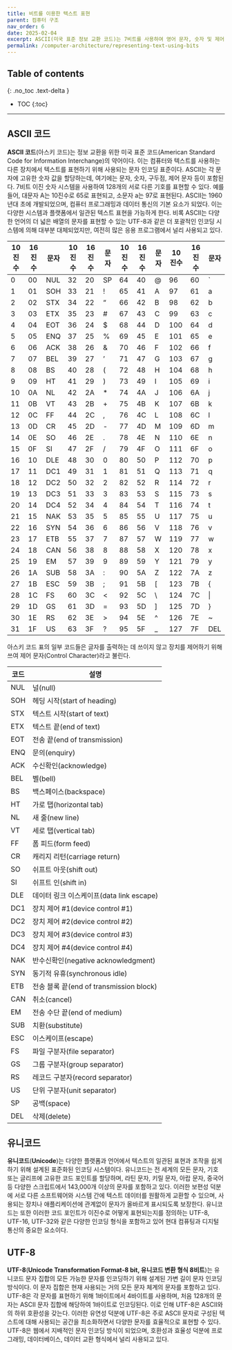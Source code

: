 ```yaml
---
title: 비트를 이용한 텍스트 표현
parent: 컴퓨터 구조
nav_order: 6
date: 2025-02-04
excerpt: ASCII(미국 표준 정보 교환 코드)는 7비트를 사용하여 영어 문자, 숫자 및 제어 문자를 포함한 128개의 문자를 표현하는 문자 인코딩 표준이다. 반면, UTF(유니코드 변환 형식)는 가변 길이 문자 인코딩으로, 여러 언어와 기호 세트의 방대한 배열의 문자를 표현할 수 있어 전 세계의 다양한 서면 커뮤니케이션을 수용한다.
permalink: /computer-architecture/representing-text-using-bits
---
```


## Table of contents
{: .no_toc .text-delta }

- TOC
{:toc}

---

## ASCII 코드

**ASCII 코드**(아스키 코드)는 정보 교환을 위한 미국 표준 코드(American Standard Code for Information Interchange)의 약어이다. 이는 컴퓨터와 텍스트를 사용하는 다른 장치에서 텍스트를 표현하기 위해 사용되는 문자 인코딩 표준이다. ASCII는 각 문자에 고유한 숫자 값을 할당하는데, 여기에는 문자, 숫자, 구두점, 제어 문자 등이 포함된다. 7비트 이진 숫자 시스템을 사용하여 128개의 서로 다른 기호를 표현할 수 있다. 예를 들어, 대문자 A는 10진수로 65로 표현되고, 소문자 a는 97로 표현된다. ASCII는 1960년대 초에 개발되었으며, 컴퓨터 프로그래밍과 데이터 통신의 기본 요소가 되었다. 이는 다양한 시스템과 플랫폼에서 일관된 텍스트 표현을 가능하게 한다. 비록 ASCII는 다양한 언어의 더 넓은 배열의 문자를 표현할 수 있는 UTF-8과 같은 더 포괄적인 인코딩 시스템에 의해 대부분 대체되었지만, 여전히 많은 응용 프로그램에서 널리 사용되고 있다.

| 10진수 | 16진수 | 문자 | 10진수 | 16진수 | 문자 | 10진수 | 16진수 | 문자 | 10진수 | 16진수 | 문자 |
|-----|-----|------|-----|-----|------|-----|-----|------|-----|-----|------|
| 0   | 00  | NUL  | 32  | 20  | SP   | 64  | 40  | @    | 96  | 60  | `    |
| 1   | 01  | SOH  | 33  | 21  | !    | 65  | 41  | A    | 97  | 61  | a    |
| 2   | 02  | STX  | 34  | 22  | “    | 66  | 42  | B    | 98  | 62  | b    |
| 3   | 03  | ETX  | 35  | 23  | #    | 67  | 43  | C    | 99  | 63  | c    |
| 4   | 04  | EOT  | 36  | 24  | $    | 68  | 44  | D    | 100 | 64  | d    |
| 5   | 05  | ENQ  | 37  | 25  | %    | 69  | 45  | E    | 101 | 65  | e    |
| 6   | 06  | ACK  | 38  | 26  | &    | 70  | 46  | F    | 102 | 66  | f    |
| 7   | 07  | BEL  | 39  | 27  | ’    | 71  | 47  | G    | 103 | 67  | g    |
| 8   | 08  | BS   | 40  | 28  | (    | 72  | 48  | H    | 104 | 68  | h    |
| 9   | 09  | HT   | 41  | 29  | )    | 73  | 49  | I    | 105 | 69  | i    |
| 10  | 0A  | NL   | 42  | 2A  | *    | 74  | 4A  | J    | 106 | 6A  | j    |
| 11  | 0B  | VT   | 43  | 2B  | +    | 75  | 4B  | K    | 107 | 6B  | k    |
| 12  | 0C  | FF   | 44  | 2C  | ,    | 76  | 4C  | L    | 108 | 6C  | l    |
| 13  | 0D  | CR   | 45  | 2D  | -    | 77  | 4D  | M    | 109 | 6D  | m    |
| 14  | 0E  | SO   | 46  | 2E  | .    | 78  | 4E  | N    | 110 | 6E  | n    |
| 15  | 0F  | SI   | 47  | 2F  | /    | 79  | 4F  | O    | 111 | 6F  | o    |
| 16  | 10  | DLE  | 48  | 30  | 0    | 80  | 50  | P    | 112 | 70  | p    |
| 17  | 11  | DC1  | 49  | 31  | 1    | 81  | 51  | Q    | 113 | 71  | q    |
| 18  | 12  | DC2  | 50  | 32  | 2    | 82  | 52  | R    | 114 | 72  | r    |
| 19  | 13  | DC3  | 51  | 33  | 3    | 83  | 53  | S    | 115 | 73  | s    |
| 20  | 14  | DC4  | 52  | 34  | 4    | 84  | 54  | T    | 116 | 74  | t    |
| 21  | 15  | NAK  | 53  | 35  | 5    | 85  | 55  | U    | 117 | 75  | u    |
| 22  | 16  | SYN  | 54  | 36  | 6    | 86  | 56  | V    | 118 | 76  | v    |
| 23  | 17  | ETB  | 55  | 37  | 7    | 87  | 57  | W    | 119 | 77  | w    |
| 24  | 18  | CAN  | 56  | 38  | 8    | 88  | 58  | X    | 120 | 78  | x    |
| 25  | 19  | EM   | 57  | 39  | 9    | 89  | 59  | Y    | 121 | 79  | y    |
| 26  | 1A  | SUB  | 58  | 3A  | :    | 90  | 5A  | Z    | 122 | 7A  | z    |
| 27  | 1B  | ESC  | 59  | 3B  | ;    | 91  | 5B  | [    | 123 | 7B  | {    |
| 28  | 1C  | FS   | 60  | 3C  | <    | 92  | 5C  | \\   | 124 | 7C  | \|   |
| 29  | 1D  | GS   | 61  | 3D  | =    | 93  | 5D  | ]    | 125 | 7D  | }    |
| 30  | 1E  | RS   | 62  | 3E  | >    | 94  | 5E  | ^    | 126 | 7E  | ~    |
| 31  | 1F  | US   | 63  | 3F  | ?    | 95  | 5F  | _    | 127 | 7F  | DEL  |

아스키 코드 표의 일부 코드들은 글자를 출력하는 데 쓰이지 않고 장치를 제어하기 위해 쓰여 제어 문자(Control Character)라고 불린다.

| 코드 | 설명                          |
|------|-------------------------------|
| NUL  | 널(null)                       |
| SOH  | 헤딩 시작(start of heading)   |
| STX  | 텍스트 시작(start of text)    |
| ETX  | 텍스트 끝(end of text)        |
| EOT  | 전송 끝(end of transmission)  |
| ENQ  | 문의(enquiry)                 |
| ACK  | 수신확인(acknowledge)          |
| BEL  | 벨(bell)                       |
| BS   | 백스페이스(backspace)         |
| HT   | 가로 탭(horizontal tab)        |
| NL   | 새 줄(new line)               |
| VT   | 세로 탭(vertical tab)          |
| FF   | 폼 피드(form feed)            |
| CR   | 캐리지 리턴(carriage return)  |
| SO   | 쉬프트 아웃(shift out)        |
| SI   | 쉬프트 인(shift in)           |
| DLE  | 데이터 링크 이스케이프(data link escape) |
| DC1  | 장치 제어 #1(device control #1)|
| DC2  | 장치 제어 #2(device control #2)|
| DC3  | 장치 제어 #3(device control #3)|
| DC4  | 장치 제어 #4(device control #4)|
| NAK  | 반수신확인(negative acknowledgment) |
| SYN  | 동기적 유휴(synchronous idle)   |
| ETB  | 전송 블록 끝(end of transmission block) |
| CAN  | 취소(cancel)                  |
| EM   | 전송 수단 끝(end of medium)   |
| SUB  | 치환(substitute)              |
| ESC  | 이스케이프(escape)                  |
| FS   | 파일 구분자(file separator)     |
| GS   | 그룹 구분자(group separator)    |
| RS   | 레코드 구분자(record separator) |
| US   | 단위 구분자(unit separator)     |
| SP   | 공백(space)                   |
| DEL  | 삭제(delete)                  |

## 유니코드

**유니코드**(**Unicode**)는 다양한 플랫폼과 언어에서 텍스트의 일관된 표현과 조작을 쉽게 하기 위해 설계된 표준화된 인코딩 시스템이다. 유니코드는 전 세계의 모든 문자, 기호 또는 글리프에 고유한 코드 포인트를 할당하며, 라틴 문자, 키릴 문자, 아랍 문자, 중국어 등 다양한 스크립트에서 143,000개 이상의 문자를 포함하고 있다. 이러한 보편성 덕분에 서로 다른 소프트웨어와 시스템 간에 텍스트 데이터를 원활하게 교환할 수 있으며, 사용되는 장치나 애플리케이션에 관계없이 문자가 올바르게 표시되도록 보장한다. 유니코드는 또한 이러한 코드 포인트가 이진수로 어떻게 표현되는지를 정의하는 UTF-8, UTF-16, UTF-32와 같은 다양한 인코딩 형식을 포함하고 있어 현대 컴퓨팅과 디지털 통신의 중요한 요소이다.

## UTF-8

**UTF-8**(**Unicode Transformation Format-8 bit, 유니코드 변환 형식 8비트**)는 유니코드 문자 집합의 모든 가능한 문자를 인코딩하기 위해 설계된 가변 길이 문자 인코딩 방식이다. 이 문자 집합은 현재 사용되는 거의 모든 문자 체계의 문자를 포함하고 있다. UTF-8은 각 문자를 표현하기 위해 1바이트에서 4바이트를 사용하며, 처음 128개의 문자는 ASCII 문자 집합에 해당하여 1바이트로 인코딩된다. 이로 인해 UTF-8은 ASCII와의 하위 호환성을 갖는다. 이러한 유연성 덕분에 UTF-8은 주로 ASCII 문자로 구성된 텍스트에 대해 사용되는 공간을 최소화하면서 다양한 문자를 효율적으로 표현할 수 있다. UTF-8은 웹에서 지배적인 문자 인코딩 방식이 되었으며, 호환성과 효율성 덕분에 프로그래밍, 데이터베이스, 데이터 교환 형식에서 널리 사용되고 있다. 